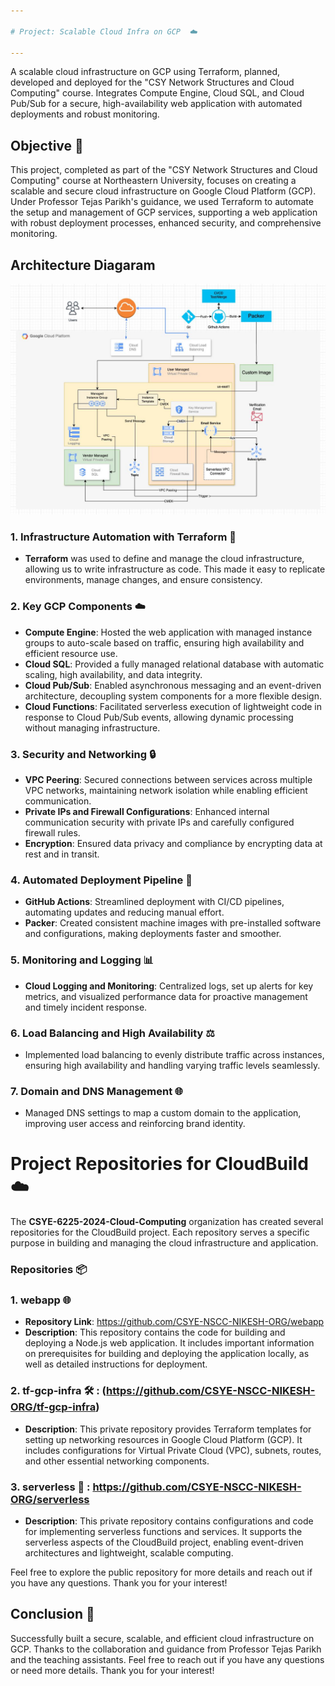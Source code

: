 ```yaml
---

# Project: Scalable Cloud Infra on GCP  ☁️

---
```


A scalable cloud infrastructure on GCP using Terraform, planned, developed and deployed for the "CSY Network Structures and Cloud Computing" course. Integrates Compute Engine, Cloud SQL, and Cloud Pub/Sub for a secure, high-availability web application with automated deployments and robust monitoring.

## Objective 🎯
This project, completed as part of the "CSY Network Structures and Cloud Computing" course at Northeastern University, focuses on creating a scalable and secure cloud infrastructure on Google Cloud Platform (GCP). Under Professor Tejas Parikh's guidance, we used Terraform to automate the setup and management of GCP services, supporting a web application with robust deployment processes, enhanced security, and comprehensive monitoring.

## Architecture Diagaram

![](https://github.com/Nikesh984/scalable-cloudinfra-gcp/blob/main/1714505999960.jpeg)

### 1. Infrastructure Automation with Terraform 🔧
- **Terraform** was used to define and manage the cloud infrastructure, allowing us to write infrastructure as code. This made it easy to replicate environments, manage changes, and ensure consistency.

### 2. Key GCP Components ☁️
- **Compute Engine**: Hosted the web application with managed instance groups to auto-scale based on traffic, ensuring high availability and efficient resource use.
- **Cloud SQL**: Provided a fully managed relational database with automatic scaling, high availability, and data integrity.
- **Cloud Pub/Sub**: Enabled asynchronous messaging and an event-driven architecture, decoupling system components for a more flexible design.
- **Cloud Functions**: Facilitated serverless execution of lightweight code in response to Cloud Pub/Sub events, allowing dynamic processing without managing infrastructure.

### 3. Security and Networking 🔒
- **VPC Peering**: Secured connections between services across multiple VPC networks, maintaining network isolation while enabling efficient communication.
- **Private IPs and Firewall Configurations**: Enhanced internal communication security with private IPs and carefully configured firewall rules.
- **Encryption**: Ensured data privacy and compliance by encrypting data at rest and in transit.

### 4. Automated Deployment Pipeline 🚀
- **GitHub Actions**: Streamlined deployment with CI/CD pipelines, automating updates and reducing manual effort.
- **Packer**: Created consistent machine images with pre-installed software and configurations, making deployments faster and smoother.

### 5. Monitoring and Logging 📊
- **Cloud Logging and Monitoring**: Centralized logs, set up alerts for key metrics, and visualized performance data for proactive management and timely incident response.

### 6. Load Balancing and High Availability ⚖️
- Implemented load balancing to evenly distribute traffic across instances, ensuring high availability and handling varying traffic levels seamlessly.

### 7. Domain and DNS Management 🌐
- Managed DNS settings to map a custom domain to the application, improving user access and reinforcing brand identity.

# Project Repositories for CloudBuild ☁️

The **CSYE-6225-2024-Cloud-Computing** organization has created several repositories for the CloudBuild project. Each repository serves a specific purpose in building and managing the cloud infrastructure and application. 

### Repositories 📦

### 1. **webapp** 🌐
- **Repository Link**: https://github.com/CSYE-NSCC-NIKESH-ORG/webapp
- **Description**: This repository contains the code for building and deploying a Node.js web application. It includes important information on prerequisites for building and deploying the application locally, as well as detailed instructions for deployment.

### 2. **tf-gcp-infra** 🛠️ : (https://github.com/CSYE-NSCC-NIKESH-ORG/tf-gcp-infra)
- **Description**: This private repository provides Terraform templates for setting up networking resources in Google Cloud Platform (GCP). It includes configurations for Virtual Private Cloud (VPC), subnets, routes, and other essential networking components.

### 3. **serverless** 🚀 : https://github.com/CSYE-NSCC-NIKESH-ORG/serverless
- **Description**: This private repository contains configurations and code for implementing serverless functions and services. It supports the serverless aspects of the CloudBuild project, enabling event-driven architectures and lightweight, scalable computing.

Feel free to explore the public repository for more details and reach out if you have any questions. Thank you for your interest!


## Conclusion 🏅
Successfully built a secure, scalable, and efficient cloud infrastructure on GCP. Thanks to the collaboration and guidance from Professor Tejas Parikh and the teaching assistants. Feel free to reach out if you have any questions or need more details. Thank you for your interest!
